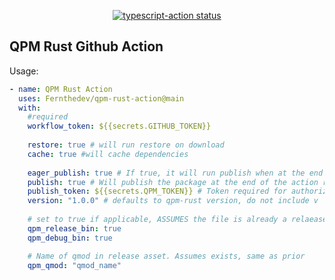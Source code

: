 <p align="center">
  <a href="https://github.com/actions/typescript-action/actions"><img alt="typescript-action status" src="https://github.com/Fernthedev/qpm-rust-action/workflows/build-test/badge.svg"></a>
</p>

## QPM Rust Github Action

Usage: 
```yaml
- name: QPM Rust Action
  uses: Fernthedev/qpm-rust-action@main
  with:
    #required
    workflow_token: ${{secrets.GITHUB_TOKEN}}
    
    restore: true # will run restore on download
    cache: true #will cache dependencies
    
    eager_publish: true # If true, it will run publish when at the end of the action rather than post run of the workflow
    publish: true # Will publish the package at the end of the action run
    publish_token: ${{secrets.QPM_TOKEN}} # Token required for authorization publish to qpackages.com
    version: "1.0.0" # defaults to qpm-rust version, do not include v
    
    # set to true if applicable, ASSUMES the file is already a relaease asset
    qpm_release_bin: true 
    qpm_debug_bin: true

    # Name of qmod in release asset. Assumes exists, same as prior
    qpm_qmod: "qmod_name" 